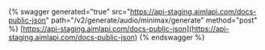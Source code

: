 {% swagger generated="true" src="https://api-staging.aimlapi.com/docs-public-json" path="/v2/generate/audio/minimax/generate" method="post" %} [https://api-staging.aimlapi.com/docs-public-json](https://api-staging.aimlapi.com/docs-public-json)
{% endswagger %}